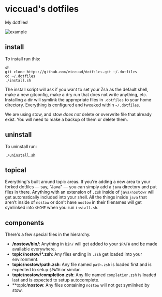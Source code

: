 # viccuad's dotfiles

My dotfiles!

![example](https://github.com/viccuad/dotfiles/raw/master/example.png)

## install

To install run this:

```
sh
git clone https://github.com/viccuad/dotfiles.git ~/.dotfiles
cd ~/.dotfiles
./install.sh
```
The install script will ask if you want to set your Zsh as the default
shell, make a new gitconfig, make a dry run that does not write
anything, etc.
Installing a dir will symlink the appropriate files in `.dotfiles` to your 
home directory. Everything is configured and tweaked within `~/.dotfiles`. 

We are using stow, and stow _does_ _not_ delete or overwrite file that 
already exist. You will need to make a backup of them or delete them.

## uninstall

To uninstall run:

```
./uninstall.sh
```

## topical

Everything's built around topic areas. If you're adding a new area to your
forked dotfiles — say, "Java" — you can simply add a `java` directory and put
files in there. Anything with an extension of `.zsh` inside of `java/nostow/` 
will get automatically included into your shell. All the things inside `java`
that aren't inside of `nostow` or don't have `nostow` in their filenames
will get symlinked into `$HOME` when you run `install.sh`.

## components

There's a few special files in the hierarchy.

- **/nostow/bin/**: Anything in `bin/` will get added to your `$PATH` and be made
  available everywhere.
- **topic/nostow/*.zsh**: Any files ending in `.zsh` get loaded into your
  environment.
- **topic/nostow/path.zsh**: Any file named `path.zsh` is loaded first and is
  expected to setup `$PATH` or similar.
- **topic/nostow/completion.zsh**: Any file named `completion.zsh` is loaded
  last and is expected to setup autocomplete.
- **topic/**nostow**: Any files containing `nostow` will not get
	symlinked by stow. 

